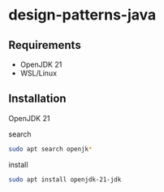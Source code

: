 # design-patterns-java

## Requirements

- OpenJDK 21
- WSL/Linux

## Installation

OpenJDK 21

search
```bash
sudo apt search openjk*
```

install
```bash
sudo apt install openjdk-21-jdk
```

